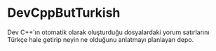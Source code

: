 # DevCppButTurkish
Dev C++'ın otomatik olarak oluşturduğu dosyalardaki yorum satırlarını Türkçe hale getirip neyin ne olduğunu anlatmayı planlayan depo.
